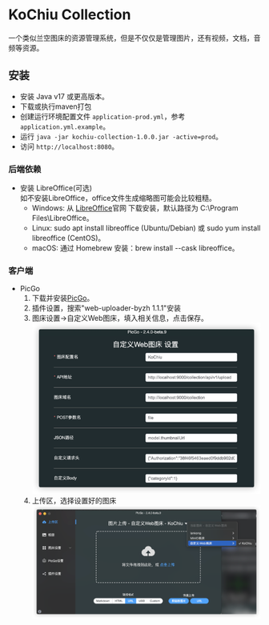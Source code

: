 # KoChiu Collection
一个类似兰空图床的资源管理系统，但是不仅仅是管理图片，还有视频，文档，音频等资源。<br>
## 安装
- 安装 Java v17 或更高版本。
- 下载或执行maven打包
- 创建运行环境配置文件 `application-prod.yml`，参考 `application.yml.example`。
- 运行 `java -jar kochiu-collection-1.0.0.jar -active=prod`。
- 访问 `http://localhost:8080`。
### 后端依赖
- 安装 LibreOffice(可选)<br>
如不安装LibreOffice，office文件生成缩略图可能会比较粗糙。
  - Windows: 从 [LibreOffice](https://www.libreoffice.org/)官网 下载安装，默认路径为 C:\Program Files\LibreOffice。
  - Linux: sudo apt install libreoffice (Ubuntu/Debian) 或 sudo yum install libreoffice (CentOS)。
  - macOS: 通过 Homebrew 安装：brew install --cask libreoffice。

### 客户端
- PicGo
  1. 下载并安装[PicGo](https://github.com/Molunerfinn/PicGo)。
  2. 插件设置，搜索"web-uploader-byzh 1.1.1"安装
  3. 图床设置->自定义Web图床，填入相关信息，点击保存。
![img.png](docs/img.png)
  4. 上传区，选择设置好的图床
  ![img_1.png](docs/img_1.png)
